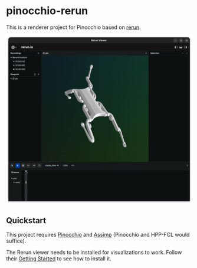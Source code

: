 # pinocchio-rerun

This is a renderer project for Pinocchio based on [rerun](https://github.com/rerun-io/rerun).

![solo8](assets/solo8-in-viewer.png)

## Quickstart

This project requires [Pinocchio](https://github.com/stack-of-tasks/pinocchio) and [Assimp](https://github.com/assimp/assimp) (Pinocchio and HPP-FCL would suffice).

The Rerun viewer needs to be installed for visualizations to work. Follow their [Getting Started](https://github.com/rerun-io/rerun/tree/main#getting-started) to see how to install it.
